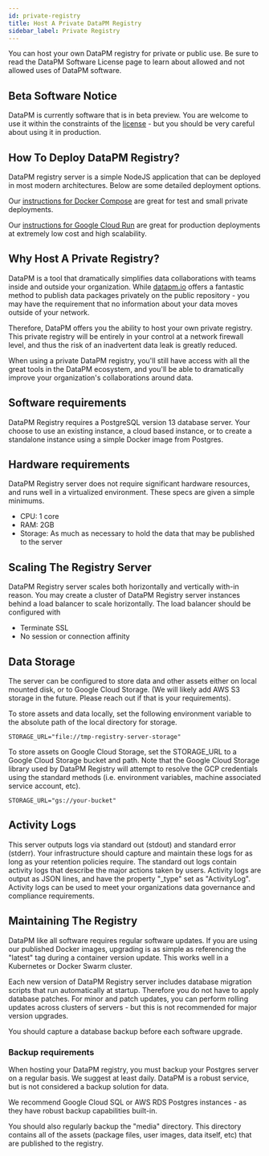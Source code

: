 ```yaml
---
id: private-registry
title: Host A Private DataPM Registry
sidebar_label: Private Registry
---
```


You can host your own DataPM registry for private or public use. Be sure to read the DataPM Software License page to learn about allowed and not allowed uses of DataPM software.

## Beta Software Notice

DataPM is currently software that is in beta preview. You are welcome to use it within the constraints of the [license](license.md) - but you should be very careful about using it in production.

## How To Deploy DataPM Registry?

DataPM registry server is a simple NodeJS application that can be deployed in most modern architectures. Below are some detailed deployment options.

Our [instructions for Docker Compose](private-docker-compose.md) are great for test and small private deployments.

Our [instructions for Google Cloud Run](private-cloud-run.md) are great for production deployments at extremely low cost and high scalability.

## Why Host A Private Registry?

DataPM is a tool that dramatically simplifies data collaborations with teams inside and outside your organization. While [datapm.io](https://datapm.io) offers a fantastic method to publish data packages privately on the public repository - you may have the requirement that no information about your data moves outside of your network.

Therefore, DataPM offers you the ability to host your own private registry. This private registry will be entirely in your control at a network firewall level, and thus the risk of an inadvertent data leak is greatly reduced.

When using a private DataPM registry, you'll still have access with all the great tools in the DataPM ecosystem, and you'll be able to dramatically improve your organization's collaborations around data.

## Software requirements

DataPM Registry requires a PostgreSQL version 13 database server. Your choose to use an existing instance, a cloud based instance, or to create a standalone instance using a simple Docker image from Postgres.

## Hardware requirements

DataPM Registry server does not require significant hardware resources, and runs well in a virtualized environment. These specs are given a simple minimums.

-   CPU: 1 core
-   RAM: 2GB
-   Storage: As much as necessary to hold the data that may be published to the server

## Scaling The Registry Server

DataPM Registry server scales both horizontally and vertically with-in reason. You may create a cluster of DataPM Registry server instances behind a load balancer to scale horizontally. The load balancer should be configured with

-   Terminate SSL
-   No session or connection affinity

## Data Storage

The server can be configured to store data and other assets either on local mounted disk, or to Google Cloud Storage. (We will likely add AWS S3 storage in the future. Please reach out if that is your requirements).

To store assets and data locally, set the following environment variable to the absolute path of the local directory for storage.

```text
STORAGE_URL="file://tmp-registry-server-storage"
```

To store assets on Google Cloud Storage, set the STORAGE_URL to a Google Cloud Storage bucket and path. Note that the Google Cloud Storage library used by DataPM Registry will attempt to resolve the GCP credentials using the standard methods (i.e. environment variables, machine associated service account, etc).

```text
STORAGE_URL="gs://your-bucket"
```

## Activity Logs

This server outputs logs via standard out (stdout) and standard error (stderr). Your infrastructure should capture and maintain these logs for as long as your retention policies require. The standard out logs contain activity logs that describe the major actions taken by users. Activity logs are output as JSON lines, and have the property "\_type" set as "ActivityLog". Activity logs can be used to meet your organizations data governance and compliance requirements.

## Maintaining The Registry

DataPM like all software requires regular software updates. If you are using our published Docker images, upgrading is as simple as referencing the "latest" tag during a container version update. This works well in a Kubernetes or Docker Swarm cluster.

Each new version of DataPM Registry server includes database migration scripts that run automatically at startup. Therefore you do not have to apply database patches. For minor and patch updates, you can perform rolling updates across clusters of servers - but this is not recommended for major version upgrades.

You should capture a database backup before each software upgrade.

### Backup requirements

When hosting your DataPM registry, you must backup your Postgres server on a regular basis. We suggest at least daily. DataPM is a robust service, but is not considered a backup solution for data.

We recommend Google Cloud SQL or AWS RDS Postgres instances - as they have robust backup capabilities built-in.

You should also regularly backup the "media" directory. This directory contains all of the assets (package files, user images, data itself, etc) that are published to the registry.

